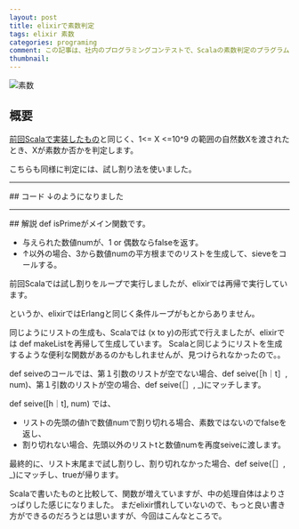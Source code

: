 ```yaml
---
layout: post
title: elixirで素数判定
tags: elixir 素数
categories: programing
comment: この記事は、社内のプログラミングコンテストで、Scalaの素数判定のプラグラムを書いたついでにelixirで同じプログラムを書いた時のメモ書きです。
thumbnail: 
---
```


![素数](http://kajipon.sakura.ne.jp/art/j-olym45.jpg)

## 概要
[前回Scalaで実装したもの](/programing/2013/10/09/scala-prime-number/)と同じく、1<= X <=10^9 の範囲の自然数Xを渡されたとき、Xが素数か否かを判定します。

こちらも同様に判定には、試し割り法を使いました。

<hr/>
## コード
↓のようになりました

<script src="https://gist.github.com/modalsoul/6970624.js">
</script>

<hr/>
## 解説
def isPrimeがメイン関数です。

* 与えられた数値numが、1 or 偶数ならfalseを返す。
* ↑以外の場合、3から数値numの平方根までのリストを生成して、sieveをコールする。


前回Scalaでは試し割りをループで実行しましたが、elixirでは再帰で実行しています。

というか、elixirではErlangと同じく条件ループがもとからありません。

同じようにリストの生成も、Scalaでは (x to y)の形式で行えましたが、elixirでは def makeListを再帰して生成しています。
Scalaと同じようにリストを生成するような便利な関数があるのかもしれませんが、見つけられなかったので。。


def seiveのコールでは、第１引数のリストが空でない場合、def seive(［h｜t］, num)、第１引数のリストが空の場合、def seive(［］, _)にマッチします。

def seive([h｜t], num) では、

* リストの先頭の値hで数値numで割り切れる場合、素数ではないのでfalseを返し、
* 割り切れない場合、先頭以外のリストtと数値numを再度seiveに渡します。

最終的に、リスト末尾まで試し割りし、割り切れなかった場合、def seive(［］, _)にマッチし、trueが帰ります。


Scalaで書いたものと比較して、関数が増えていますが、中の処理自体はよりさっぱりした感じになりました。
まだelixir慣れしていないので、もっと良い書き方ができるのだろうとは思いますが、今回はこんなところで。
